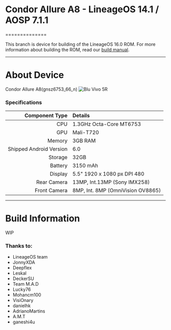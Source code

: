 # Condor Allure A8 - LineageOS 14.1 / AOSP 7.1.1
==============

This branch is device for building of the LineageOS 16.0 ROM. For more information about building the ROM, read our [build manual](manual).

---

# About Device

Condor Allure A8(gnsz6753_66_n)
![Blu Vivo 5R](http://cdn2.gsmarena.com/vv/bigpic/blu-vivo-5r.jpg "Blu Vivo 5R")

### Specifications

Component Type | Details
-------:|:-------------------------
CPU     | 1.3GHz Octa-Core MT6753
GPU     | Mali-T720
Memory  | 3GB RAM
Shipped Android Version | 6.0
Storage | 32GB
Battery | 3150 mAh
Display | 5.5" 1920 x 1080 px DPI 480
Rear Camera | 13MP, Int.13MP (Sony IMX258)
Front Camera | 8MP, Int. 8MP (OmniVision OV8865)

---

# Build Information

WIP


### Thanks to:
 * LineageOS team
 * JonnyXDA
 * Deepflex
 * Leskal
 * DeckerSU
 * Team M.A.D
 * Lucky76
 * Mohancm100
 * VisiOnary
 * danielhk
 * AdrianoMartins
 * A.M.T
 * ganeshi4u
 
